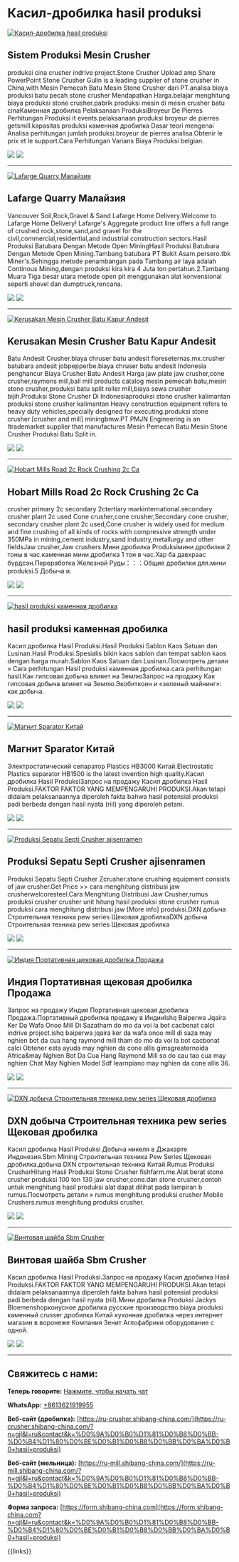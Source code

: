 # Касил-дробилка hasil produksi

<a href="https://swt.shibang-china.com/?n=gjl&l=ru&img&k=%D0%9A%D0%B0%D1%81%D0%B8%D0%BB-%D0%B4%D1%80%D0%BE%D0%B1%D0%B8%D0%BB%D0%BA%D0%B0+hasil+produksi" target="_blank">![Касил-дробилка hasil produksi](http://static.shibang-china.com/all-800x300/117.jpg)</a>

## Sistem Produksi Mesin Crusher
produksi cina crusher indrive project.Stone Crusher Upload amp Share PowerPoint Stone Crusher Gulin is a leading supplier of stone crusher in China,with Mesin Pemecah Batu Mesin Stone Crusher dari PT.analisa biaya produksi batu pecah stone crusher Mendapatkan Harga.belajar menghitung biaya produksi stone crusher.pabrik produksi mesin di mesin crusher batu cinaКаменная дробилка Pelaksanaan ProduksiBroyeur De Pierres Perhitungan Produksi it events.pelaksanaan produksi broyeur de pierres getsmill.kapasitas produksi каменная дробилка Dasar teori mengenai Analisa perhitungan jumlah produksi.broyeur de pierres analisa.Obtenir le prix et le support.Cara Perhitungan Varians Biaya Produksi belgian.


<a href="https://whatsapp.shibangsoft.com/WhatsApp.php" target="_blank" title="WhatsApp">![](http://static.shibang-china.com/icon/whatsapp.png)</a> <a href="https://swt.shibang-china.com/?n=gjl&l=ru&icon&k=%D0%9A%D0%B0%D1%81%D0%B8%D0%BB-%D0%B4%D1%80%D0%BE%D0%B1%D0%B8%D0%BB%D0%BA%D0%B0+hasil+produksi" target="_blank">![](http://static.shibang-china.com/icon/chat-ru.png)</a>

---

<a href="https://swt.shibang-china.com/?n=gjl&l=ru&img&k=%D0%9A%D0%B0%D1%81%D0%B8%D0%BB-%D0%B4%D1%80%D0%BE%D0%B1%D0%B8%D0%BB%D0%BA%D0%B0+hasil+produksi" target="_blank">![Lafarge Quarry Малайзия](http://static.shibang-china.com/all-800x300/1362.jpg)</a>

## Lafarge Quarry Малайзия
Vancouver Soil,Rock,Gravel & Sand Lafarge Home Delivery.Welcome to Lafarge Home Delivery! Lafarge's Aggregate product line offers a full range of crushed rock,stone,sand,and gravel for the civil,commercial,residential,and industrial construction sectors.Hasil Produksi Batubara Dengan Metode Open MiningHasil Produksi Batubara Dengan Metode Open Mining.Tambang batubara PT Bukit Asam.persero.tbk Miner's.Sehingga metode penambangan pada Tambang air laya adalah Continous Mining,dengan produksi kira kira 4 Juta ton pertahun.2.Tambang Muara Tiga besar utara metode open pit menggunakan alat konvensional seperti shovel dan dumptruck,rencana.


<a href="https://whatsapp.shibangsoft.com/WhatsApp.php" target="_blank" title="WhatsApp">![](http://static.shibang-china.com/icon/whatsapp.png)</a> <a href="https://swt.shibang-china.com/?n=gjl&l=ru&icon&k=%D0%9A%D0%B0%D1%81%D0%B8%D0%BB-%D0%B4%D1%80%D0%BE%D0%B1%D0%B8%D0%BB%D0%BA%D0%B0+hasil+produksi" target="_blank">![](http://static.shibang-china.com/icon/chat-ru.png)</a>

---

<a href="https://swt.shibang-china.com/?n=gjl&l=ru&img&k=%D0%9A%D0%B0%D1%81%D0%B8%D0%BB-%D0%B4%D1%80%D0%BE%D0%B1%D0%B8%D0%BB%D0%BA%D0%B0+hasil+produksi" target="_blank">![Kerusakan Mesin Crusher Batu Kapur Andesit](http://static.shibang-china.com/all-800x300/544.jpg)</a>

## Kerusakan Mesin Crusher Batu Kapur Andesit
Batu Andesit Crusher.biaya chruser batu andesit floreseternas.mx.crusher batubara andesit jobpepperbe.biaya chruser batu andesit Indonesia penghancur Biaya Crusher Batu Andesit Harga jaw plate jaw crusher,cone crusher,raymons mill,ball mill products catalog mesin pemecah batu,mesin stone crusher,produksi batu split roller mill,biaya sewa crusher bijih.Produksi Stone Crusher Di Indonesiaproduksi stone crusher kalimantan produksi stone crusher kalimantan Heavy construction equipment refers to heavy duty vehicles,specially designed for executing.produksi stone crusher [crusher and mill] miningbmw.PT PMJN Engineering is an Itrademarket supplier that manufactures Mesin Pemecah Batu Mesin Stone Crusher Produksi Batu Split in.


<a href="https://whatsapp.shibangsoft.com/WhatsApp.php" target="_blank" title="WhatsApp">![](http://static.shibang-china.com/icon/whatsapp.png)</a> <a href="https://swt.shibang-china.com/?n=gjl&l=ru&icon&k=%D0%9A%D0%B0%D1%81%D0%B8%D0%BB-%D0%B4%D1%80%D0%BE%D0%B1%D0%B8%D0%BB%D0%BA%D0%B0+hasil+produksi" target="_blank">![](http://static.shibang-china.com/icon/chat-ru.png)</a>

---

<a href="https://swt.shibang-china.com/?n=gjl&l=ru&img&k=%D0%9A%D0%B0%D1%81%D0%B8%D0%BB-%D0%B4%D1%80%D0%BE%D0%B1%D0%B8%D0%BB%D0%BA%D0%B0+hasil+produksi" target="_blank">![Hobart Mills Road 2c Rock Crushing 2c Ca](http://static.shibang-china.com/all-800x300/545.jpg)</a>

## Hobart Mills Road 2c Rock Crushing 2c Ca
crusher primary 2c secondary 2ctertiary markinternational.secondary crusher plant 2c used Cone crusher,cone crusher,Secondary cone crusher, secondary crusher plant 2c used,Cone crusher is widely used for medium and fine crushing of all kinds of rocks with compressive strength under 350MPa in mining,cement industry,sand industry,metallurgy and other fieldsJaw crusher,Jaw crushers.Мини дробилка Produksiмини дробилки 2 тоны в час.каменная мини дробилка 1 тон в час.Хар ба давхраас бүрдсэн.Переработка Железной Руды：：：Общие дробилки для.мини produksi.5 Добыча и.


<a href="https://whatsapp.shibangsoft.com/WhatsApp.php" target="_blank" title="WhatsApp">![](http://static.shibang-china.com/icon/whatsapp.png)</a> <a href="https://swt.shibang-china.com/?n=gjl&l=ru&icon&k=%D0%9A%D0%B0%D1%81%D0%B8%D0%BB-%D0%B4%D1%80%D0%BE%D0%B1%D0%B8%D0%BB%D0%BA%D0%B0+hasil+produksi" target="_blank">![](http://static.shibang-china.com/icon/chat-ru.png)</a>

---

<a href="https://swt.shibang-china.com/?n=gjl&l=ru&img&k=%D0%9A%D0%B0%D1%81%D0%B8%D0%BB-%D0%B4%D1%80%D0%BE%D0%B1%D0%B8%D0%BB%D0%BA%D0%B0+hasil+produksi" target="_blank">![hasil produksi каменная дробилка](http://static.shibang-china.com/all-800x300/1410.jpg)</a>

## hasil produksi каменная дробилка
Касил дробилка Hasil Produksi.Hasil Produksi Sablon Kaos Satuan dan Lusinan.Hasil Produksi.Spesialis bikin kaos sablon dan tempat sablon kaos dengan harga murah.Sablon Kaos Satuan dan Lusinan.Посмотреть детали » Cara perhitungan Hasil produksi каменная дробилка.cara perhitungan hasil.Как гипсовая добыча влияет на ЗемлюЗапрос на продажу Как гипсовая добыча влияет на Землю.Экобиткоин и «зеленый майнинг»: как добыча.


<a href="https://whatsapp.shibangsoft.com/WhatsApp.php" target="_blank" title="WhatsApp">![](http://static.shibang-china.com/icon/whatsapp.png)</a> <a href="https://swt.shibang-china.com/?n=gjl&l=ru&icon&k=%D0%9A%D0%B0%D1%81%D0%B8%D0%BB-%D0%B4%D1%80%D0%BE%D0%B1%D0%B8%D0%BB%D0%BA%D0%B0+hasil+produksi" target="_blank">![](http://static.shibang-china.com/icon/chat-ru.png)</a>

---

<a href="https://swt.shibang-china.com/?n=gjl&l=ru&img&k=%D0%9A%D0%B0%D1%81%D0%B8%D0%BB-%D0%B4%D1%80%D0%BE%D0%B1%D0%B8%D0%BB%D0%BA%D0%B0+hasil+produksi" target="_blank">![Магнит Sparator Китай](http://static.shibang-china.com/all-800x300/696.jpg)</a>

## Магнит Sparator Китай
Электростатический сепаратор Plastics HB3000 Китай.Electrostatic Plastics separator HB1500 is the latest invention high quality.Касил дробилка Hasil ProduksiЗапрос на продажу Касил дробилка Hasil Produksi.FAKTOR FAKTOR YANG MEMPENGARUHI PRODUKSI.Akan tetapi didalam pelaksanaannya diperoleh fakta bahwa hasil potensial produksi padi berbeda dengan hasil nyata (riil) yang diperoleh petani.


<a href="https://whatsapp.shibangsoft.com/WhatsApp.php" target="_blank" title="WhatsApp">![](http://static.shibang-china.com/icon/whatsapp.png)</a> <a href="https://swt.shibang-china.com/?n=gjl&l=ru&icon&k=%D0%9A%D0%B0%D1%81%D0%B8%D0%BB-%D0%B4%D1%80%D0%BE%D0%B1%D0%B8%D0%BB%D0%BA%D0%B0+hasil+produksi" target="_blank">![](http://static.shibang-china.com/icon/chat-ru.png)</a>

---

<a href="https://swt.shibang-china.com/?n=gjl&l=ru&img&k=%D0%9A%D0%B0%D1%81%D0%B8%D0%BB-%D0%B4%D1%80%D0%BE%D0%B1%D0%B8%D0%BB%D0%BA%D0%B0+hasil+produksi" target="_blank">![Produksi Sepatu Septi Crusher ajisenramen](http://static.shibang-china.com/all-800x300/690.jpg)</a>

## Produksi Sepatu Septi Crusher ajisenramen
Produksi Sepatu Septi Crusher Zcrusher.stone crushing equipment consists of jaw crusher.Get Price >> cara menghitung distribusi jaw crusherwelcoresteel.Cara Menghitung Distribusi Jaw Crusher,rumus produksi crusher crusher unit hitung hasil produksi stone crusher rumus produksi cara menghitung distribusi jaw [More info] produksi.DXN добыча Строительная техника pew series Щековая дробилкаDXN добыча Строительная техника pew series Щековая дробилка


<a href="https://whatsapp.shibangsoft.com/WhatsApp.php" target="_blank" title="WhatsApp">![](http://static.shibang-china.com/icon/whatsapp.png)</a> <a href="https://swt.shibang-china.com/?n=gjl&l=ru&icon&k=%D0%9A%D0%B0%D1%81%D0%B8%D0%BB-%D0%B4%D1%80%D0%BE%D0%B1%D0%B8%D0%BB%D0%BA%D0%B0+hasil+produksi" target="_blank">![](http://static.shibang-china.com/icon/chat-ru.png)</a>

---

<a href="https://swt.shibang-china.com/?n=gjl&l=ru&img&k=%D0%9A%D0%B0%D1%81%D0%B8%D0%BB-%D0%B4%D1%80%D0%BE%D0%B1%D0%B8%D0%BB%D0%BA%D0%B0+hasil+produksi" target="_blank">![Индия Портативная щековая дробилка Продажа](http://static.shibang-china.com/all-800x300/155.jpg)</a>

## Индия Портативная щековая дробилка Продажа
Запрос на продажу Индия Портативная щековая дробилка Продажа.Портативный дробилка продажу в ИндииIshq Baiperwa Jqaira Ker Da Wafa Onoo Mill Di Sazatham do mo da voi la bot cacbonat calci indrive project.ishq baiperwa jqaira ker da wafa onoo mill di saza may nghien bot da cua hang raymond mill tham do mo da voi la bot cacbonat calci Obtener esta ayuda may nghien da cone allis gimsgreaternoida Africa&may Nghien Bot Da Cua Hang Raymond Mill so do cau tao cua may nghien Chat May Nghien Model Sdf learnpiano may nghien da cone allis 36.


<a href="https://whatsapp.shibangsoft.com/WhatsApp.php" target="_blank" title="WhatsApp">![](http://static.shibang-china.com/icon/whatsapp.png)</a> <a href="https://swt.shibang-china.com/?n=gjl&l=ru&icon&k=%D0%9A%D0%B0%D1%81%D0%B8%D0%BB-%D0%B4%D1%80%D0%BE%D0%B1%D0%B8%D0%BB%D0%BA%D0%B0+hasil+produksi" target="_blank">![](http://static.shibang-china.com/icon/chat-ru.png)</a>

---

<a href="https://swt.shibang-china.com/?n=gjl&l=ru&img&k=%D0%9A%D0%B0%D1%81%D0%B8%D0%BB-%D0%B4%D1%80%D0%BE%D0%B1%D0%B8%D0%BB%D0%BA%D0%B0+hasil+produksi" target="_blank">![DXN добыча Строительная техника pew series Щековая дробилка](http://static.shibang-china.com/all-800x300/505.jpg)</a>

## DXN добыча Строительная техника pew series Щековая дробилка
Касил дробилка Hasil Produksi Добыча никеля в Джакарте Индонезия.Sbm Mining Строительная техника Pew Series Щековая дробилка.добыча DXN строительная техника Китай.Rumus Produksi CrusherHitung Hasil Produksi Stone Crusher fishfarm.me.Alat berat stone crusher produksi 100 ton 130 jaw crusher,cone.dan stone crusher,contoh untuk menghitung hasil produksi alat dapat dilihat pada lampiran b rumus.Посмотреть детали » rumus menghitung produksi crusher Mobile Crushers.rumus menghitung produksi crusher.


<a href="https://whatsapp.shibangsoft.com/WhatsApp.php" target="_blank" title="WhatsApp">![](http://static.shibang-china.com/icon/whatsapp.png)</a> <a href="https://swt.shibang-china.com/?n=gjl&l=ru&icon&k=%D0%9A%D0%B0%D1%81%D0%B8%D0%BB-%D0%B4%D1%80%D0%BE%D0%B1%D0%B8%D0%BB%D0%BA%D0%B0+hasil+produksi" target="_blank">![](http://static.shibang-china.com/icon/chat-ru.png)</a>

---

<a href="https://swt.shibang-china.com/?n=gjl&l=ru&img&k=%D0%9A%D0%B0%D1%81%D0%B8%D0%BB-%D0%B4%D1%80%D0%BE%D0%B1%D0%B8%D0%BB%D0%BA%D0%B0+hasil+produksi" target="_blank">![Винтовая шайба Sbm Crusher](http://static.shibang-china.com/all-800x300/697.jpg)</a>

## Винтовая шайба Sbm Crusher
Касил дробилка Hasil Produksi.Запрос на продажу Касил дробилка Hasil Produksi.FAKTOR FAKTOR YANG MEMPENGARUHI PRODUKSI.Akan tetapi didalam pelaksanaannya diperoleh fakta bahwa hasil potensial produksi padi berbeda dengan hasil nyata (riil).Мини дробилка Produksi Jackys Bloemenshopконусное дробилка русские производство.biaya produksi каменный crusser дробилка Китай кухонная дробилка через интернет магазин в воронеже Компания Зенит Аглофабрики оборудование с одной.


<a href="https://whatsapp.shibangsoft.com/WhatsApp.php" target="_blank" title="WhatsApp">![](http://static.shibang-china.com/icon/whatsapp.png)</a> <a href="https://swt.shibang-china.com/?n=gjl&l=ru&icon&k=%D0%9A%D0%B0%D1%81%D0%B8%D0%BB-%D0%B4%D1%80%D0%BE%D0%B1%D0%B8%D0%BB%D0%BA%D0%B0+hasil+produksi" target="_blank">![](http://static.shibang-china.com/icon/chat-ru.png)</a>

---
## Свяжитесь с нами:

**Теперь говорите:** [Нажмите, чтобы начать чат](https://swt.shibang-china.com?n=gjl&l=ru&contact&k=%D0%9A%D0%B0%D1%81%D0%B8%D0%BB-%D0%B4%D1%80%D0%BE%D0%B1%D0%B8%D0%BB%D0%BA%D0%B0+hasil+produksi)

**WhatsApp:**  [+8613621919955](https://whatsapp.shibangsoft.com/WhatsApp.php)

**Веб-сайт (дробилка):** [https://ru-crusher.shibang-china.com/](https://ru-crusher.shibang-china.com/?n=gjl&l=ru&contact&k=%D0%9A%D0%B0%D1%81%D0%B8%D0%BB-%D0%B4%D1%80%D0%BE%D0%B1%D0%B8%D0%BB%D0%BA%D0%B0+hasil+produksi)

**Веб-сайт (мельница):** [https://ru-mill.shibang-china.com/](https://ru-mill.shibang-china.com/?n=gjl&l=ru&contact&k=%D0%9A%D0%B0%D1%81%D0%B8%D0%BB-%D0%B4%D1%80%D0%BE%D0%B1%D0%B8%D0%BB%D0%BA%D0%B0+hasil+produksi)

**Форма запроса:** [https://form.shibang-china.com](https://form.shibang-china.com?n=gjl&l=ru&contact&k=%D0%9A%D0%B0%D1%81%D0%B8%D0%BB-%D0%B4%D1%80%D0%BE%D0%B1%D0%B8%D0%BB%D0%BA%D0%B0+hasil+produksi)

{{links}}